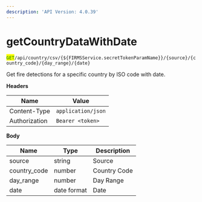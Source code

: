 ```yaml
---
description: 'API Version: 4.0.39'
---
```


# getCountryDataWithDate

<mark style="color:green;">`GET`</mark>`/api/country/csv/{${FIRMSService.secretTokenParamName}}/{source}/{country_code}/{day_range}/{date}`

Get fire detections for a specific country by ISO code with date.

**Headers**

| Name          | Value              |
| ------------- | ------------------ |
| Content-Type  | `application/json` |
| Authorization | `Bearer <token>`   |

**Body**

| Name          | Type        | Description  |
| ------------- | ----------- | ------------ |
| source        | string      | Source       |
| country\_code | number      | Country Code |
| day\_range    | number      | Day Range    |
| date          | date format | Date         |
